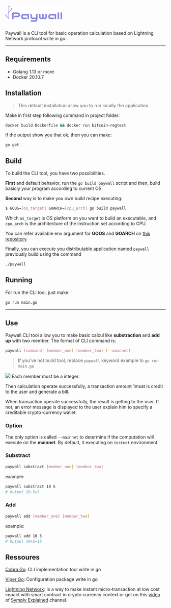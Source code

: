 # ![Logo](./assets/Paywall.png)

Paywall is a CLI tool for basic operation calculation based on Lightning Network protocol write in go.

---

## Requirements

- Golang 1.13 or more
- Docker 20.10.7

## Installation

> This default installation allow you to run locally the application.

Make in first step following command in project folder:

```bash
docker build Dockerfile && docker run bitcoin-regtest
```

If the output show you that ok, then you can make:

```bash
go get
```

## Build

To build the CLI tool, you have two possibilities.

**First** and default behavior, run the `go build paywall` script and then, build basicly your program according to current OS.

**Second** way is to make you own build recipe executing:

```bash
$ GOOS=[os_target] GOARCH=[cpu_arch] go build paywall
```

Which `os_target` is OS platform on you want to build an executable, and `cpu_arch` is the architecture of the instruction set according to CPU.

You can refer available env argument for **GOOS** and **GOARCH** on [this repository](https://gist.github.com/asukakenji/f15ba7e588ac42795f421b48b8aede63)

Finally, you can execute you distributable application named `paywall` previously build using the command

```bash
./paywall
```

## Running

For run the CLI tool, just make:

```bash
go run main.go
```

---

## Use

Paywall CLI tool allow you to make basic calcul like **substraction** and **add up** with two member.
The format of CLI command is:

```bash
paywall [command] [member_one] [member_two] [--mainnet]
```

> If you've not build tool, replace `paywall` keyword example to `go run main.go`

<img src="https://img.icons8.com/emoji/452/exclamation-mark-emoji.png" width=16> Each member must be a integer.

Then  calculation operate successfully, a transaction amount 1msat is credit to the user and generate a bill.

When transaction operate successfully, the result is getting to the user. If not, an error message is displayed to the user explain him to specify a creditable crypto-currency wallet.

### Option

The only option is called `--mainnet` to determine if the computation will execute on the **mainnet**. By default, it executing on `testnet` environment.

### Substract

```bash
paywall substract [member_one] [member_two]
```

example:

```bash
paywall substract 10 5
# Output 10-5=5
```

### Add

```bash
paywall add [member_one] [member_two]
```

example:

```bash
paywall add 10 5
# Output 10+5=15
```

## Ressoures

[Cobra Go](https://github.com/spf13/cobre): CLI implementation tool write in go

[Viper Go](https://github.com/spf13/viper): Configuration package write in go

[Lightning Network](https://lightning.network/): Is a way to make instant micro-transaction at low cost impact with smart contract in crypto currency context or get on this [video](https://www.youtube.com/watch?v=rrr_zPmEiME) of [Symply Explained](https://www.youtube.com/channel/UCnxrdFPXJMeHru_b4Q_vTPQ) channel.